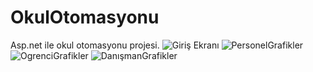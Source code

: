 # OkulOtomasyonu
Asp.net ile okul otomasyonu projesi.
![Giriş Ekranı](https://user-images.githubusercontent.com/102834897/188285816-da21d1fc-4a62-4554-a541-896dee08720d.png)
![PersonelGrafikler](https://user-images.githubusercontent.com/102834897/188285819-63b1e5b5-db95-404b-ae98-ded1bf64785f.png)
![OgrenciGrafikler](https://user-images.githubusercontent.com/102834897/188285823-dea6d5e0-3fa8-4d36-b3a2-f07808d1e068.png)
![DanışmanGrafikler](https://user-images.githubusercontent.com/102834897/188285826-c8ba72d3-58bc-4226-a2a3-4f7fecb4a708.png)
